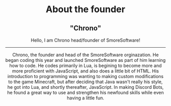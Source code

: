 <html>
<div align="center">
<h1>About the founder</h1>
<h2>"Chrono"</h2>
<p>Hello, I am Chrono head/founder of SmoreSoftware!</p>
<hr>
<p>Chrono, the founder and head of the SmoreSoftware orginazation. He began coding this year and launched SmoreSoftware as part of him learning how to code. He codes primarily in Lua, is begining to become more and more proficient with JavaScript, and also does a little bit of HTML. His introduction to programming was wanting to making custom modifications to the game Minecraft, but after deciding that Java wasn't really his style, he got into Lua, and shortly thereafter, JavaScript. In making Discord Bots, he found a great way to use and strengthen his newfound skills while even having a little fun.</p>
 </div>
</html>
